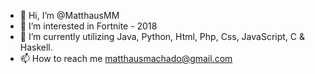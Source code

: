 - 👋 Hi, I’m @MatthausMM
- 👀 I’m interested in Fortnite - 2018
- 🌱 I’m currently utilizing Java, Python, Html, Php, Css, JavaScript, C & Haskell.
- 📫 How to reach me matthausmachado@gmail.com

<!---
MatthausMM/MatthausMM is a ✨ special ✨ repository because its `README.md` (this file) appears on your GitHub profile.
You can click the Preview link to take a look at your changes.
--->
